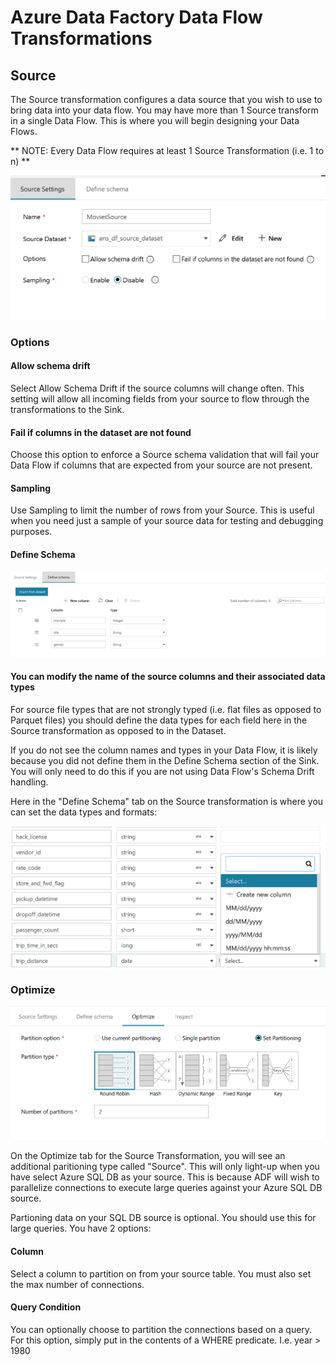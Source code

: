 # Azure Data Factory Data Flow Transformations

## Source

The Source transformation configures a data source that you wish to use to bring data into your data flow. You may have more than 1 Source transform in a single Data Flow. This is where you will begin designing your Data Flows.

** NOTE: Every Data Flow requires at least 1 Source Transformation (i.e. 1 to n) **

![Scource Transformation options](../images/source.png "source 1")

### Options

#### Allow schema drift
Select Allow Schema Drift if the source columns will change often. This setting will allow all incoming fields from your source to flow through the transformations to the Sink.

#### Fail if columns in the dataset are not found
Choose this option to enforce a Source schema validation that will fail your Data Flow if columns that are expected from your source are not present.

#### Sampling
Use Sampling to limit the number of rows from your Source.  This is useful when you need just a sample of your source data for testing and debugging purposes.

#### Define Schema

![Scource Transformation](../images/source2.png "source 2")

#### You can modify the name of the source columns and their associated data types

For source file types that are not strongly typed (i.e. flat files as opposed to Parquet files) you should define the data types for each field here in the Source transformation as opposed to in the Dataset.

If you do not see the column names and types in your Data Flow, it is likely because you did not define them in the Define Schema section of the Sink. You will only need to do this if you are not using Data Flow's Schema Drift handling.

Here in the "Define Schema" tab on the Source transformation is where you can set the data types and formats:

![Scource Transformation](../images/source003.png "data types")

### Optimize

![Scource Partitions](../images/sourcepart.png "partitioning")

On the Optimize tab for the Source Transformation, you will see an additional paritioning type called "Source". This will only light-up when you have select Azure SQL DB as your source. This is because ADF will wish to parallelize connections to execute large queries against your Azure SQL DB source.

Partioning data on your SQL DB source is optional. You should use this for large queries. You have 2 options:

#### Column

Select a column to partition on from your source table. You must also set the max number of connections.

#### Query Condition

You can optionally choose to partition the connections based on a query. For this option, simply put in the contents of a WHERE predicate. I.e. year > 1980
